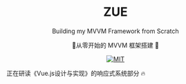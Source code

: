 <h1 align="center"> ZUE </h1>

<div align="center">
    <p> Building my MVVM Framework from Scratch </p>
    <p>🚀从零开始的 MVVM 框架搭建 🚧</p>
    <a href="https://github.com/zbwer/ZueFromScratch" target="__blank"><img alt="MIT" src="https://img.shields.io/github/license/chodocs/chodocs"></a>
</div>

正在研读《Vue.js设计与实现》的响应式系统部分 🔥